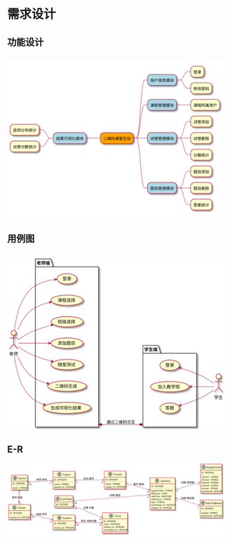 # 需求设计
## 功能设计
![系统结构设计](./pic/mind.svg)
---
## 用例图
![用例图](./pic/usecase.svg)
---
## E-R
![E-R图](pic/Models.svg)